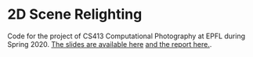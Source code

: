 # 2D Scene Relighting

Code for the project of CS413 Computational Photography at EPFL during Spring 2020.
[The slides are available here](https://docs.google.com/presentation/d/1voqFg5C423beu2QcHX0ZC3_lihnOou5J3-bTU8Ocn6M/edit?usp=sharing) [and the report here.](https://www.overleaf.com/project/5e551e394afdc30001e0e28a).
